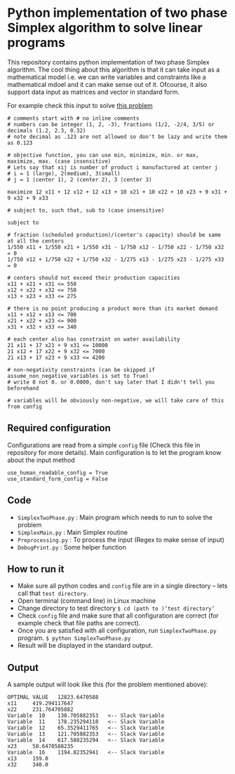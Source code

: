 # Python implementation of two phase Simplex algorithm to solve linear programs

This repository contains python implementation of two phase Simplex algorithm. The cool thing about this algorithm is that it can take input as a mathematical model i.e. we can write variables and constraints like a mathematical mdoel and it can make sense out of it. Ofcourse, it also support data input as matrices and vector in standard form. 

For example check this input to solve [this problem](http://www.math.washington.edu/~burke/crs/407/models/m1.html)

```
# comments start with # no inline comments
# numbers can be integer (1, 2, -3), fractions (1/2, -2/4, 3/5) or decimals (1.2, 2.3, 0.32)
# note decimal as .123 are not allowed so don't be lazy and write them as 0.123

# objective function, you can use min, minimize, min. or max, maximize, max. (case insensitive)
# Lets say that xij is number of product i manufactured at center j
# i = 1 (large), 2(medium), 3(small)
# j = 1 (center 1), 2 (center 2), 3 (center 3)

maximize 12 x11 + 12 x12 + 12 x13 + 10 x21 + 10 x22 + 10 x23 + 9 x31 + 9 x32 + 9 x33   

# subject to, such that, sub to (case insensitive)

subject to 

# fraction (scheduled production)/(center's capacity) should be same at all the centers
1/550 x11 + 1/550 x21 + 1/550 x31 - 1/750 x12 - 1/750 x22 - 1/750 x32 = 0
1/750 x12 + 1/750 x22 + 1/750 x32 - 1/275 x13 - 1/275 x23 - 1/275 x33 = 0

# centers should not exceed their production capacities
x11 + x21 + x31 <= 550
x12 + x22 + x32 <= 750
x13 + x23 + x33 <= 275

# there is no point producing a product more than its market demand
x11 + x12 + x13 <= 700
x21 + x22 + x23 <= 900
x31 + x32 + x33 <= 340

# each center also has constraint on water availability
21 x11 + 17 x21 + 9 x31 <= 10000
21 x12 + 17 x22 + 9 x32 <= 7000 
21 x13 + 17 x23 + 9 x33 <= 4200

# non-negativity constraints (can be skipped if assume_non_negative_variables is set to True)
# write 0 not 0. or 0.0000, don't say later that I didn't tell you beforehand

# variables will be obviously non-negative, we will take care of this from config
```

## Required configuration
Configurations are read from a simple `config` file (Check this file in repository for more details). Main configuration is to let the program know about the input method 

```
use_human_readable_config = True
use_standard_form_config = False
```

## Code
* `SimplexTwoPhase.py` : Main program which needs to run to solve the problem
* `SimplexMain.py` : Main Simplex routine
* `Preprocessing.py` : To process the input (Regex to make sense of input)
* `DebugPrint.py` : Some helper function

## How to run it
* Make sure all python codes and `config` file are in a single directory – lets call that `test directory`.
* Open terminal (command line) in Linux machine
* Change directory to test directory
`$ cd (path to )‘test directory’`
* Check `config` file and make sure that all configuration are correct (for example check that file paths are correct).
* Once you are satisfied with all configuration, run `SimplexTwoPhase.py` program.
`$ python SimplexTwoPhase.py`
* Result will be displayed in the standard output.

## Output
A sample output will look like this (for the problem mentioned above):
```
OPTIMAL VALUE	12823.6470588
x11 	419.294117647
x22 	231.764705882
Variable  10 	130.705882353 	<-- Slack Variable
Variable  11 	178.235294118 	<-- Slack Variable
Variable  12 	65.3529411765 	<-- Slack Variable
Variable  13 	121.705882353 	<-- Slack Variable
Variable  14 	617.588235294 	<-- Slack Variable
x23 	50.6470588235
Variable  16 	1194.82352941 	<-- Slack Variable
x13 	159.0
x32 	340.0
```